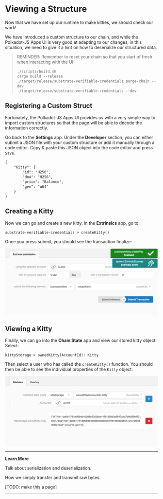 Viewing a Structure
===

Now that we have set up our runtime to make kitties, we should check our work!

We have introduced a custom structure to our chain, and while the Polkadot-JS Apps UI is very good at adapting to our changes, in this situation, we need to give it a hint on how to deserialize our structured data.

> REMINDER: Remember to reset your chain so that you start of fresh when interacting with the UI:
>
> ```
> ./scripts/build.sh
> cargo build --release
> ./target/release/substrate-verifiable-credentials purge-chain --dev
> ./target/release/substrate-verifiable-credentials --dev
> ```

## Registering a Custom Struct

Fortunately, the Polkadot-JS Apps UI provides us with a very simple way to import custom structures so that the page will be able to decode the information correctly.

Go back to the **Settings** app. Under the **Developer** section, you can either submit a JSON file with your custom structure or add it manually through a code editor. Copy & paste this JSON object into the code editor and press `Save`.

```
{
    "Kitty": {
        "id": "H256",
        "dna": "H256",
        "price": "Balance",
        "gen": "u64"
    }
}
```

## Creating a Kitty

Now we can go and create a new kitty. In the **Extrinsics** app, go to:

```
substrate-verifiable-credentials > createKitty()
```

Once you press submit, you should see the transaction finalize:

![Image of creating a kitty in the Polkadot-JS Apps UI](./assets/creating-a-kitty.png)

## Viewing a Kitty

Finally, we can go into the **Chain State** app and view our stored kitty object. Select:

```
kittyStorage > ownedKitty(AccountId): Kitty
```

Then select a user who has called the `createKitty()` function. You should then be able to see the individual properties of the `Kitty` object:

![Image of viewing a kitty object in the Polkadot UI](./assets/view-kitty.png)

---
**Learn More**

Talk about serialization and deserialization.

How we simply transfer and transmit raw bytes

[TODO: make this a page]

---
